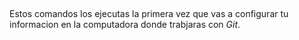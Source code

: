 ##
Estos comandos los ejecutas la primera vez que vas a configurar tu informacion en la computadora donde trabjaras con _Git_.

